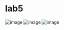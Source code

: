 # lab5
![image](https://user-images.githubusercontent.com/64649951/165270024-80ca6297-00e1-408b-8e72-6fcdee60c8c5.png)
![image](https://user-images.githubusercontent.com/64649951/165270261-7ba7b200-802d-49f9-9f85-ffe75d0d2c1a.png)
![image](https://user-images.githubusercontent.com/64649951/165270272-6cf5de2f-d224-4e44-968e-c9f48e26448d.png)

